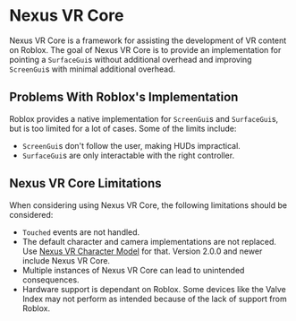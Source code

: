 # Nexus VR Core
Nexus VR Core is a framework for assisting the development
of VR content on Roblox. The goal of Nexus VR Core is to
provide an implementation for pointing a `SurfaceGui`s without
additional overhead and improving `ScreenGui`s with minimal
additional overhead.

## Problems With Roblox's Implementation
Roblox provides a native implementation for `ScreenGui`s and
`SurfaceGui`s, but is too limited for a lot of cases. Some of
the limits include:

* `ScreenGui`s don't follow the user, making HUDs impractical.
* `SurfaceGui`s are only interactable with the right controller.

## Nexus VR Core Limitations
When considering using Nexus VR Core, the following
limitations should be considered:

* `Touched` events are not handled.
* The default character and camera implementations are not replaced. Use [Nexus VR Character Model](https://github.com/thenexusAvenger/nexus-vr-character-model) for that. Version 2.0.0 and newer include Nexus VR Core.
* Multiple instances of Nexus VR Core can lead to unintended consequences.
* Hardware support is dependant on Roblox. Some devices like the Valve Index may not perform as intended because of the lack of support from Roblox.